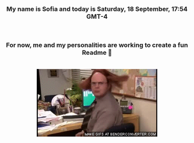 


<div align="center">
<h3 >My name is Sofia and today is Saturday, 18 September, 17:54 GMT-4</h3><br>
<h3 >For now, me and my personalities are working to create a fun Readme 👋
</h3><br>
<img src='img/dwight.gif' alt='working...'/>
</div>
